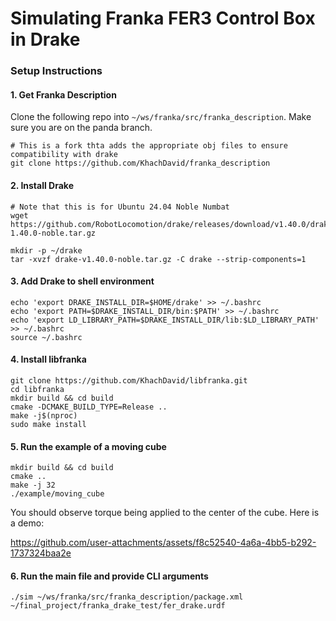 # Simulating Franka FER3 Control Box in Drake

### Setup Instructions

#### 1. Get Franka Description
Clone the following repo into `~/ws/franka/src/franka_description`. Make sure you are on the panda branch. 

```
# This is a fork thta adds the appropriate obj files to ensure compatibility with drake
git clone https://github.com/KhachDavid/franka_description
```

#### 2. Install Drake

```
# Note that this is for Ubuntu 24.04 Noble Numbat
wget https://github.com/RobotLocomotion/drake/releases/download/v1.40.0/drake-1.40.0-noble.tar.gz

mkdir -p ~/drake
tar -xvzf drake-v1.40.0-noble.tar.gz -C drake --strip-components=1
```

#### 3. Add Drake to shell environment
```
echo 'export DRAKE_INSTALL_DIR=$HOME/drake' >> ~/.bashrc
echo 'export PATH=$DRAKE_INSTALL_DIR/bin:$PATH' >> ~/.bashrc
echo 'export LD_LIBRARY_PATH=$DRAKE_INSTALL_DIR/lib:$LD_LIBRARY_PATH' >> ~/.bashrc
source ~/.bashrc
```

#### 4. Install libfranka
```
git clone https://github.com/KhachDavid/libfranka.git
cd libfranka
mkdir build && cd build
cmake -DCMAKE_BUILD_TYPE=Release ..
make -j$(nproc)
sudo make install
```

#### 5. Run the example of a moving cube

```
mkdir build && cd build
cmake ..
make -j 32
./example/moving_cube
```

You should observe torque being applied to the center of the cube. Here is a demo:



https://github.com/user-attachments/assets/f8c52540-4a6a-4bb5-b292-1737324baa2e

#### 6. Run the main file and provide CLI arguments
```
./sim ~/ws/franka/src/franka_description/package.xml ~/final_project/franka_drake_test/fer_drake.urdf
```
